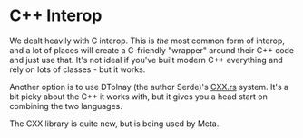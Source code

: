 # C++ Interop

We dealt heavily with C interop. This is *the* most common form of interop, and a lot of places will create a C-friendly "wrapper" around their C++ code and just use that. It's not ideal if you've built modern C++ everything and rely on lots of classes - but it works.

Another option is to use DTolnay (the author Serde)'s [CXX.rs](https://cxx.rs/) system. It's a bit picky about the C++ it works with, but it gives you a head start on combining the two languages.

The CXX library is quite new, but is being used by Meta.